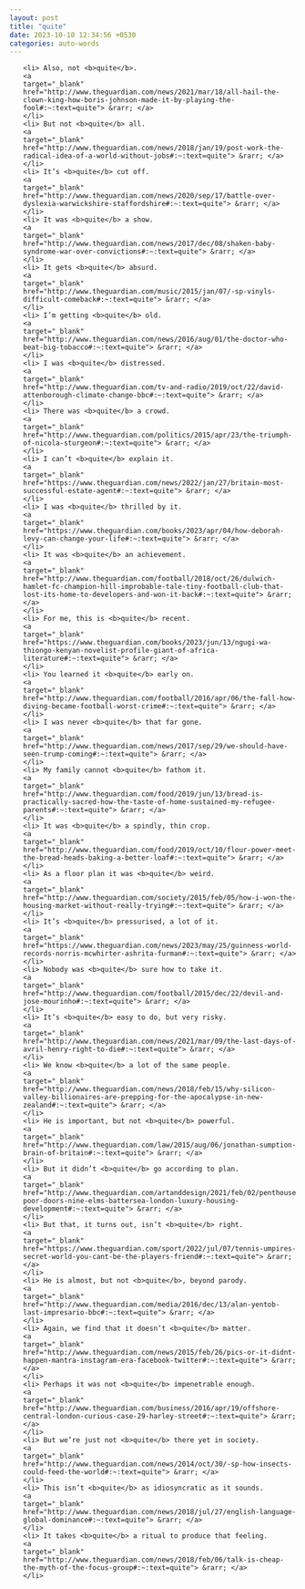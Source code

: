 ```yaml
---
layout: post
title: "quite"
date: 2023-10-10 12:34:56 +0530
categories: auto-words
---
```

<ol>

    <li> Also, not <b>quite</b>.
    <a 
    target="_blank" 
    href="http://www.theguardian.com/news/2021/mar/18/all-hail-the-clown-king-how-boris-johnson-made-it-by-playing-the-fool#:~:text=quite"> &rarr; </a>
    </li>
    <li> But not <b>quite</b> all.
    <a 
    target="_blank" 
    href="http://www.theguardian.com/news/2018/jan/19/post-work-the-radical-idea-of-a-world-without-jobs#:~:text=quite"> &rarr; </a>
    </li>
    <li> It’s <b>quite</b> cut off.
    <a 
    target="_blank" 
    href="http://www.theguardian.com/news/2020/sep/17/battle-over-dyslexia-warwickshire-staffordshire#:~:text=quite"> &rarr; </a>
    </li>
    <li> It was <b>quite</b> a show.
    <a 
    target="_blank" 
    href="http://www.theguardian.com/news/2017/dec/08/shaken-baby-syndrome-war-over-convictions#:~:text=quite"> &rarr; </a>
    </li>
    <li> It gets <b>quite</b> absurd.
    <a 
    target="_blank" 
    href="http://www.theguardian.com/music/2015/jan/07/-sp-vinyls-difficult-comeback#:~:text=quite"> &rarr; </a>
    </li>
    <li> I’m getting <b>quite</b> old.
    <a 
    target="_blank" 
    href="http://www.theguardian.com/news/2016/aug/01/the-doctor-who-beat-big-tobacco#:~:text=quite"> &rarr; </a>
    </li>
    <li> I was <b>quite</b> distressed.
    <a 
    target="_blank" 
    href="http://www.theguardian.com/tv-and-radio/2019/oct/22/david-attenborough-climate-change-bbc#:~:text=quite"> &rarr; </a>
    </li>
    <li> There was <b>quite</b> a crowd.
    <a 
    target="_blank" 
    href="http://www.theguardian.com/politics/2015/apr/23/the-triumph-of-nicola-sturgeon#:~:text=quite"> &rarr; </a>
    </li>
    <li> I can’t <b>quite</b> explain it.
    <a 
    target="_blank" 
    href="https://www.theguardian.com/news/2022/jan/27/britain-most-successful-estate-agent#:~:text=quite"> &rarr; </a>
    </li>
    <li> I was <b>quite</b> thrilled by it.
    <a 
    target="_blank" 
    href="https://www.theguardian.com/books/2023/apr/04/how-deborah-levy-can-change-your-life#:~:text=quite"> &rarr; </a>
    </li>
    <li> It was <b>quite</b> an achievement.
    <a 
    target="_blank" 
    href="http://www.theguardian.com/football/2018/oct/26/dulwich-hamlet-fc-champion-hill-improbable-tale-tiny-football-club-that-lost-its-home-to-developers-and-won-it-back#:~:text=quite"> &rarr; </a>
    </li>
    <li> For me, this is <b>quite</b> recent.
    <a 
    target="_blank" 
    href="https://www.theguardian.com/books/2023/jun/13/ngugi-wa-thiongo-kenyan-novelist-profile-giant-of-africa-literature#:~:text=quite"> &rarr; </a>
    </li>
    <li> You learned it <b>quite</b> early on.
    <a 
    target="_blank" 
    href="http://www.theguardian.com/football/2016/apr/06/the-fall-how-diving-became-football-worst-crime#:~:text=quite"> &rarr; </a>
    </li>
    <li> I was never <b>quite</b> that far gone.
    <a 
    target="_blank" 
    href="http://www.theguardian.com/news/2017/sep/29/we-should-have-seen-trump-coming#:~:text=quite"> &rarr; </a>
    </li>
    <li> My family cannot <b>quite</b> fathom it.
    <a 
    target="_blank" 
    href="http://www.theguardian.com/food/2019/jun/13/bread-is-practically-sacred-how-the-taste-of-home-sustained-my-refugee-parents#:~:text=quite"> &rarr; </a>
    </li>
    <li> It was <b>quite</b> a spindly, thin crop.
    <a 
    target="_blank" 
    href="http://www.theguardian.com/food/2019/oct/10/flour-power-meet-the-bread-heads-baking-a-better-loaf#:~:text=quite"> &rarr; </a>
    </li>
    <li> As a floor plan it was <b>quite</b> weird.
    <a 
    target="_blank" 
    href="http://www.theguardian.com/society/2015/feb/05/how-i-won-the-housing-market-without-really-trying#:~:text=quite"> &rarr; </a>
    </li>
    <li> It’s <b>quite</b> pressurised, a lot of it.
    <a 
    target="_blank" 
    href="https://www.theguardian.com/news/2023/may/25/guinness-world-records-norris-mcwhirter-ashrita-furman#:~:text=quite"> &rarr; </a>
    </li>
    <li> Nobody was <b>quite</b> sure how to take it.
    <a 
    target="_blank" 
    href="http://www.theguardian.com/football/2015/dec/22/devil-and-jose-mourinho#:~:text=quite"> &rarr; </a>
    </li>
    <li> It’s <b>quite</b> easy to do, but very risky.
    <a 
    target="_blank" 
    href="http://www.theguardian.com/news/2021/mar/09/the-last-days-of-avril-henry-right-to-die#:~:text=quite"> &rarr; </a>
    </li>
    <li> We know <b>quite</b> a lot of the same people.
    <a 
    target="_blank" 
    href="http://www.theguardian.com/news/2018/feb/15/why-silicon-valley-billionaires-are-prepping-for-the-apocalypse-in-new-zealand#:~:text=quite"> &rarr; </a>
    </li>
    <li> He is important, but not <b>quite</b> powerful.
    <a 
    target="_blank" 
    href="http://www.theguardian.com/law/2015/aug/06/jonathan-sumption-brain-of-britain#:~:text=quite"> &rarr; </a>
    </li>
    <li> But it didn’t <b>quite</b> go according to plan.
    <a 
    target="_blank" 
    href="http://www.theguardian.com/artanddesign/2021/feb/02/penthouses-poor-doors-nine-elms-battersea-london-luxury-housing-development#:~:text=quite"> &rarr; </a>
    </li>
    <li> But that, it turns out, isn’t <b>quite</b> right.
    <a 
    target="_blank" 
    href="https://www.theguardian.com/sport/2022/jul/07/tennis-umpires-secret-world-you-cant-be-the-players-friend#:~:text=quite"> &rarr; </a>
    </li>
    <li> He is almost, but not <b>quite</b>, beyond parody.
    <a 
    target="_blank" 
    href="http://www.theguardian.com/media/2016/dec/13/alan-yentob-last-impresario-bbc#:~:text=quite"> &rarr; </a>
    </li>
    <li> Again, we find that it doesn’t <b>quite</b> matter.
    <a 
    target="_blank" 
    href="http://www.theguardian.com/news/2015/feb/26/pics-or-it-didnt-happen-mantra-instagram-era-facebook-twitter#:~:text=quite"> &rarr; </a>
    </li>
    <li> Perhaps it was not <b>quite</b> impenetrable enough.
    <a 
    target="_blank" 
    href="http://www.theguardian.com/business/2016/apr/19/offshore-central-london-curious-case-29-harley-street#:~:text=quite"> &rarr; </a>
    </li>
    <li> But we’re just not <b>quite</b> there yet in society.
    <a 
    target="_blank" 
    href="http://www.theguardian.com/news/2014/oct/30/-sp-how-insects-could-feed-the-world#:~:text=quite"> &rarr; </a>
    </li>
    <li> This isn’t <b>quite</b> as idiosyncratic as it sounds.
    <a 
    target="_blank" 
    href="http://www.theguardian.com/news/2018/jul/27/english-language-global-dominance#:~:text=quite"> &rarr; </a>
    </li>
    <li> It takes <b>quite</b> a ritual to produce that feeling.
    <a 
    target="_blank" 
    href="http://www.theguardian.com/news/2018/feb/06/talk-is-cheap-the-myth-of-the-focus-group#:~:text=quite"> &rarr; </a>
    </li>